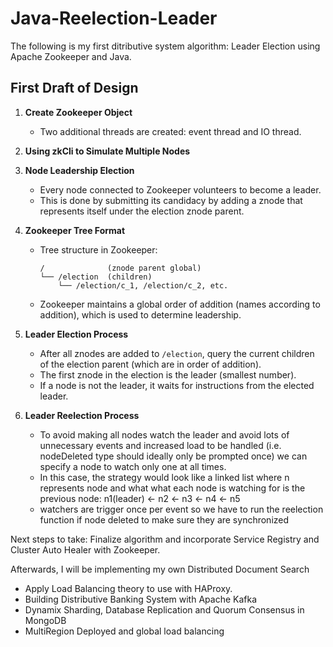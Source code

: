 ﻿# Java-Reelection-Leader

The following is my first ditributive system algorithm: Leader Election using Apache Zookeeper and Java. 

## First Draft of Design

1. **Create Zookeeper Object**
   - Two additional threads are created: event thread and IO thread.

2. **Using zkCli to Simulate Multiple Nodes**

3. **Node Leadership Election**
   - Every node connected to Zookeeper volunteers to become a leader.
   - This is done by submitting its candidacy by adding a znode that represents itself under the election znode parent.

4. **Zookeeper Tree Format**
   - Tree structure in Zookeeper:
     ```
     /              (znode parent global)
     └── /election  (children)
         └── /election/c_1, /election/c_2, etc.
     ```
   - Zookeeper maintains a global order of addition (names according to addition), which is used to determine leadership.

5. **Leader Election Process**
   - After all znodes are added to `/election`, query the current children of the election parent (which are in order of addition).
   - The first znode in the election is the leader (smallest number).
   - If a node is not the leader, it waits for instructions from the elected leader.

5. **Leader Reelection Process**
   - To avoid making all nodes watch the leader and avoid lots of unnecessary events and increased load to be handled (i.e. nodeDeleted type should ideally only be prompted once) we can specify a node to watch only one at all times.
   - In this case, the strategy would look like a linked list where n represents node and what what each node is watching for is the previous node:
        n1(leader) <- n2 <- n3 <- n4 <- n5
   - watchers are trigger once per event so we have to run the reelection function if node deleted to make sure they are synchronized



 Next steps to take: Finalize algorithm and incorporate Service Registry and Cluster Auto Healer with Zookeeper.

 Afterwards, I will be implementing my own Distributed Document Search
   - Apply Load Balancing theory to use with HAProxy.
   - Building Distributive Banking System with Apache Kafka
   - Dynamix Sharding, Database Replication and Quorum Consensus in MongoDB
   - MultiRegion Deployed and global load balancing
